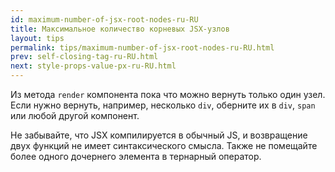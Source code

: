 ```yaml
---
id: maximum-number-of-jsx-root-nodes-ru-RU
title: Максимальное количество корневых JSX-узлов
layout: tips
permalink: tips/maximum-number-of-jsx-root-nodes-ru-RU.html
prev: self-closing-tag-ru-RU.html
next: style-props-value-px-ru-RU.html
---
```


Из метода `render` компонента пока что можно вернуть только один узел. Если нужно вернуть, например, несколько `div`, оберните их в `div`, `span` или любой другой компонент.

Не забывайте, что JSX компилируется в обычный JS, и возвращение двух функций не имеет синтаксического смысла. Также не помещайте более одного дочернего элемента в тернарный оператор.

